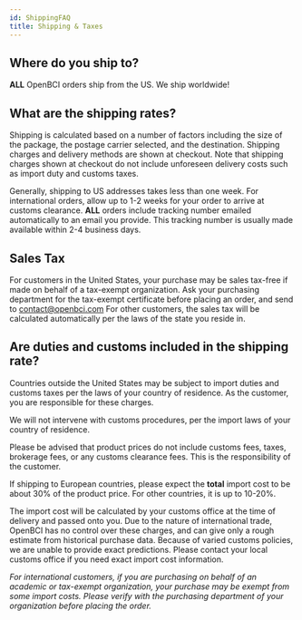 ```yaml
---
id: ShippingFAQ
title: Shipping & Taxes
---
```


## Where do you ship to?

**ALL** OpenBCI orders ship from the US. We ship worldwide!

## What are the shipping rates?

Shipping is calculated based on a number of factors including the size of the package, the postage carrier selected, and the destination. Shipping charges and delivery methods are shown at checkout. Note that shipping charges shown at checkout do not include unforeseen delivery costs such as import duty and customs taxes.

Generally, shipping to US addresses takes less than one week. For international orders, allow up to 1-2 weeks for your order to arrive at customs clearance. **ALL** orders include tracking number emailed automatically to an email you provide. This tracking number is usually made available within 2-4 business days.

## Sales Tax

For customers in the United States, your purchase may be sales tax-free if made on behalf of a tax-exempt organization. Ask your purchasing department for the tax-exempt certificate before placing an order, and send to contact@openbci.com
For other customers, the sales tax will be calculated automatically per the laws of the state you reside in.

## Are duties and customs included in the shipping rate?

Countries outside the United States may be subject to import duties and customs taxes per the laws of your country of residence. As the customer, you are responsible for these charges.

We will not intervene with customs procedures, per the import laws of your country of residence.

Please be advised that product prices do not include customs fees, taxes, brokerage fees, or any customs clearance fees. This is the responsibility of the customer.

If shipping to European countries, please expect the **total** import cost to be about 30% of the product price. For other countries, it is up to 10-20%.

The import cost will be calculated by your customs office at the time of delivery and passed onto you.
Due to the nature of international trade, OpenBCI has no control over these charges, and can give only a rough estimate from historical purchase data. Because of varied customs policies, we are unable to provide exact predictions. Please contact your local customs office if you need exact import cost information.

*For international customers, if you are purchasing on behalf of an academic or tax-exempt organization, your purchase may be exempt from some import costs. Please verify with the purchasing department of your organization before placing the order.*
